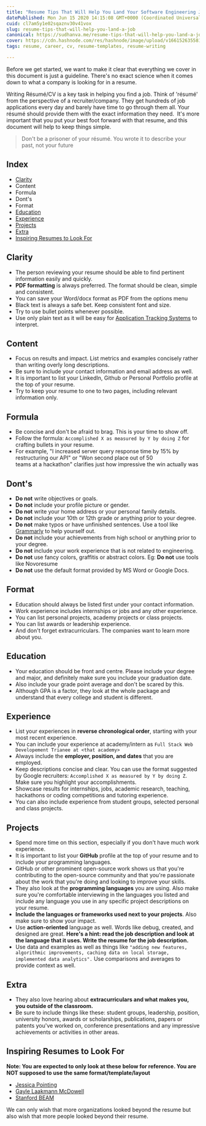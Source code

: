 ```yaml
---
title: "Resume Tips That Will Help You Land Your Software Engineering Job"
datePublished: Mon Jun 15 2020 14:15:08 GMT+0000 (Coordinated Universal Time)
cuid: cl7am5y1e02sqaznv30v41vox
slug: resume-tips-that-will-help-you-land-a-job
canonical: https://sudhanva.me/resume-tips-that-will-help-you-land-a-job
cover: https://cdn.hashnode.com/res/hashnode/image/upload/v1661526355814/M8gV7SbxB.jpeg
tags: resume, career, cv, resume-templates, resume-writing

---
```


Before we get started, we want to make it clear that everything we cover in this document is just a guideline. There's no exact science when it comes down to what a company is looking for in a resume.

Writing Résumé/CV is a key task in helping you find a job. Think of 'résumé' from the perspective of a recruiter/company. They get hundreds of job applications every day and barely have time to go through them all. Your résumé should provide them with the exact information they need.  It's more important that you put your best foot forward with that resume, and this document will help to keep things simple.

> Don't be a prisoner of your résumé. You wrote it to describe your past, not your future


Index
-----

*   [Clarity](https://sudhanva-narayana.ghost.io/#clarity)
*   Content
*   Formula
*   Dont's
*   Format
*   [Education](https://sudhanva-narayana.ghost.io/#education)
*   [Experience](https://sudhanva-narayana.ghost.io/#experience)
*   [Projects](https://sudhanva-narayana.ghost.io/#projects)
*   [Extra](https://sudhanva-narayana.ghost.io/#extra)
*   [Inspiring Resumes to Look For](https://sudhanva-narayana.ghost.io/#inspiring-resumes-to-look-for)

Clarity
-------

*   The person reviewing your resume should be able to find pertinent information easily and quickly.
*   **PDF formatting** is always preferred. The format should be clean, simple and consistent.
*   You can save your Word/docx format as PDF from the options menu
*   Black text is always a safe bet. Keep consistent font and size.
*   Try to use bullet points whenever possible.
*   Use only plain text as it will be easy for [Application Tracking Systems](https://en.wikipedia.org/wiki/Applicant_tracking_system) to interpret.

Content
-------

*   Focus on results and impact. List metrics and examples concisely rather than writing overly long descriptions.
*   Be sure to include your contact information and email address as well.
*   It is important to list your LinkedIn, Github or Personal Portfolio profile at the top of your resume.
*   Try to keep your resume to one to two pages, including relevant information only.

Formula
-------

*   Be concise and don't be afraid to brag. This is your time to show off.
*   Follow the formula: `Accomplished X as measured by Y by doing Z` for crafting bullets in your resume.
*   For example, "I increased server query response time by 15% by restructuring our API" or "Won second place out of 50  
    teams at a hackathon" clarifies just how impressive the win actually was

Dont's
------

*   **Do not** write objectives or goals.
*   **Do not** include your profile picture or gender.
*   **Do not** write your home address or your personal family details.
*   **Do not** include your 10th or 12th grade or anything prior to your degree.
*   **Do not** make typos or have unfinished sentences. Use a tool like [Grammarly](https://grammarly.com/) to help yourself out.
*   **Do not** include your achievements from high school or anything prior to your degree.
*   **Do not** include your work experience that is not related to engineering.
*   **Do not** use fancy colors, graffitis or abstract colors. Eg: **Do not** use tools like Novoresume
*   **Do not** use the default format provided by MS Word or Google Docs.

Format
------

*   Education should always be listed first under your contact information.
*   Work experience includes internships or jobs and any other experience.
*   You can list personal projects, academy projects or class projects.
*   You can list awards or leadership experience.
*   And don't forget extracurriculars. The companies want to learn more about you.

Education
---------

*   Your education should be front and centre. Please include your degree and major, and definitely make sure you include your graduation date.
*   Also include your grade point average and don't be scared by this.
*   Although GPA is a factor, they look at the whole package and understand that every college and student is different.

Experience
----------

*   List your experiences in **reverse chronological order**, starting with your most recent experience.
*   You can include your experience at academy/intern as `Full Stack Web Developement Trianee at <that academy>`
*   Always include the **employer, position, and dates** that you are employed.
*   Keep descriptions concise and clear. You can use the format suggested by Google recruiters: `Accomplished X as measured by Y by doing Z`. Make sure you highlight your accomplishments.
*   Showcase results for internships, jobs, academic research, teaching, hackathons or coding competitions and tutoring experience.
*   You can also include experience from student groups, selected personal and class projects.

Projects
--------

*   Spend more time on this section, especially if you don't have much work experience.
*   It is important to list your **GitHub** profile at the top of your resume and to include your programming languages.
*   GitHub or other prominent open-source work shows us that you're contributing to the open-source community and that you're passionate about the work that you're doing and looking to improve your skills.
*   They also look at the **programming languages** you are using. Also make sure you're comfortable interviewing in the languages you listed and include any language you use in any specific project descriptions on your resume.
*   **Include the languages or frameworks used next to your projects**. Also make sure to show your impact.
*   Use **action-oriented** language as well. Words like debug, created, and designed are great. **Here's a hint: read the job description and look at the language that it uses. Write the resume for the job description.**
*   Use data and examples as well as things like `"adding new features, algorithmic improvements, caching data on local storage, implemented data analytics".` Use comparisons and averages to provide context as well.

Extra
-----

*   They also love hearing about **extracurriculars and what makes you, you outside of the classroom.**
*   Be sure to include things like these: student groups, leadership, position, university honors, awards or scholarships, publications, papers or patents you've worked on, conference presentations and any impressive  
    achievements or activities in other areas.

Inspiring Resumes to Look For
-----------------------------

**Note: You are expected to only look at these below for reference. You are NOT supposed to use the same format/template/layout**

*   [Jessica Pointing](https://www.businessinsider.in/See-the-resume-that-helped-a-college-student-land-internship-offers-from-Google-Facebook-Apple-and-Goldman-Sachs/articleshow/56899122.cms)
*   [Gayle Laakmann McDowell](https://www.careercup.com/resume)
*   [Stanford BEAM](https://www.gsb.stanford.edu/alumni/career-resources/job-search/resumes)

We can only wish that more organizations looked beyond the resume but also wish that more people looked beyond their resume.